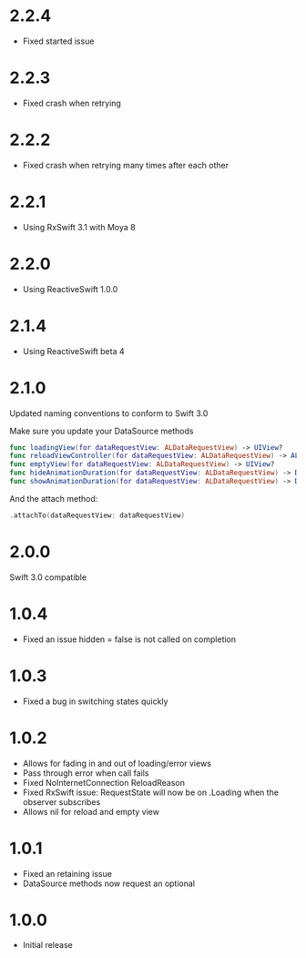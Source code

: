 # 2.2.4
- Fixed started issue

# 2.2.3
- Fixed crash when retrying

# 2.2.2
- Fixed crash when retrying many times after each other

# 2.2.1
- Using RxSwift 3.1 with Moya 8

# 2.2.0
- Using ReactiveSwift 1.0.0

# 2.1.4
- Using ReactiveSwift beta 4

# 2.1.0 
Updated naming conventions to conform to Swift 3.0

Make sure you update your DataSource methods

```swift
func loadingView(for dataRequestView: ALDataRequestView) -> UIView?
func reloadViewController(for dataRequestView: ALDataRequestView) -> ALDataReloadType?
func emptyView(for dataRequestView: ALDataRequestView) -> UIView?
func hideAnimationDuration(for dataRequestView: ALDataRequestView) -> Double
func showAnimationDuration(for dataRequestView: ALDataRequestView) -> Double
```

And the attach method:
```swift
.attachTo(dataRequestView: dataRequestView)
```

# 2.0.0
Swift 3.0 compatible

# 1.0.4
- Fixed an issue hidden = false is not called on completion

# 1.0.3
- Fixed a bug in switching states quickly

# 1.0.2

- Allows for fading in and out of loading/error views
- Pass through error when call fails
- Fixed NoInternetConnection ReloadReason
- Fixed RxSwift issue: RequestState will now be on .Loading when the observer subscribes
- Allows nil for reload and empty view

# 1.0.1

- Fixed an retaining issue
- DataSource methods now request an optional

# 1.0.0

- Initial release
